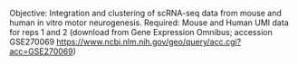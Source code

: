 Objective: Integration and clustering of scRNA-seq data from mouse and human in vitro motor neurogenesis.
Required: Mouse and Human UMI data for reps 1 and 2 (download from Gene Expression Omnibus; accession GSE270069 https://www.ncbi.nlm.nih.gov/geo/query/acc.cgi?acc=GSE270069)

